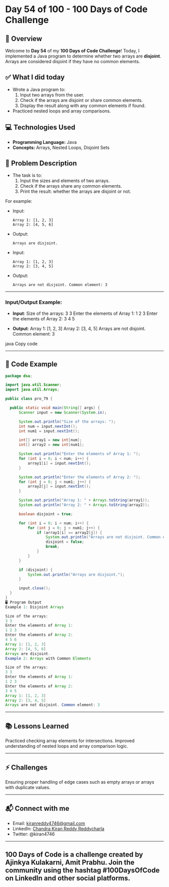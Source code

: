 # Day 54 of 100 - 100 Days of Code Challenge

## 📝 Overview
Welcome to **Day 54** of my **100 Days of Code Challenge**! Today, I implemented a Java program to determine whether two arrays are **disjoint**. Arrays are considered disjoint if they have no common elements.

## ✅ What I did today
- Wrote a Java program to:
  1. Input two arrays from the user.
  2. Check if the arrays are disjoint or share common elements.
  3. Display the result along with any common elements if found.
- Practiced nested loops and array comparisons.

## 💻 Technologies Used
- **Programming Language:** Java
- **Concepts:** Arrays, Nested Loops, Disjoint Sets

## 📖 Problem Description
- The task is to:
  1. Input the sizes and elements of two arrays.
  2. Check if the arrays share any common elements.
  3. Print the result: whether the arrays are disjoint or not.

For example:
  - Input:
    ```
    Array 1: [1, 2, 3]
    Array 2: [4, 5, 6]
    ```
  - Output:
    ```
    Arrays are disjoint.
    ```

  - Input:
    ```
    Array 1: [1, 2, 3]
    Array 2: [3, 4, 5]
    ```
  - Output:
    ```
    Arrays are not disjoint. Common element: 3
    ```

---

### Input/Output Example:

- **Input**:
Size of the arrays: 3 3 Enter the elements of Array 1: 1 2 3 Enter the elements of Array 2: 3 4 5


- **Output**:
Array 1: [1, 2, 3] Array 2: [3, 4, 5] Arrays are not disjoint. Common element: 3

java
Copy code

---

## 📝 Code Example

```java
package dsa;

import java.util.Scanner;
import java.util.Arrays;

public class pro_79 {

  public static void main(String[] args) {
      Scanner input = new Scanner(System.in);

      System.out.println("Size of the arrays: ");
      int num = input.nextInt();
      int num1 = input.nextInt();

      int[] array1 = new int[num];
      int[] array2 = new int[num1];

      System.out.println("Enter the elements of Array 1: ");
      for (int i = 0; i < num; i++) {
          array1[i] = input.nextInt();
      }

      System.out.println("Enter the elements of Array 2: ");
      for (int j = 0; j < num1; j++) {
          array2[j] = input.nextInt();
      }

      System.out.println("Array 1: " + Arrays.toString(array1));
      System.out.println("Array 2: " + Arrays.toString(array2));

      boolean disjoint = true;

      for (int i = 0; i < num; i++) {
          for (int j = 0; j < num1; j++) {
              if (array1[i] == array2[j]) {
                  System.out.println("Arrays are not disjoint. Common element: " + array1[i]);
                  disjoint = false;
                  break;
              }
          }
      }

      if (disjoint) {
          System.out.println("Arrays are disjoint.");
      }

      input.close();
  }
}
🖥️ Program Output
Example 1: Disjoint Arrays

Size of the arrays: 
3 3
Enter the elements of Array 1: 
1 2 3
Enter the elements of Array 2: 
4 5 6
Array 1: [1, 2, 3]
Array 2: [4, 5, 6]
Arrays are disjoint.
Example 2: Arrays with Common Elements

Size of the arrays: 
3 3
Enter the elements of Array 1: 
1 2 3
Enter the elements of Array 2: 
3 4 5
Array 1: [1, 2, 3]
Array 2: [3, 4, 5]
Arrays are not disjoint. Common element: 3
```
---
## 📚 Lessons Learned
Practiced checking array elements for intersections.
Improved understanding of nested loops and array comparison logic.

---
## ⚡ Challenges
Ensuring proper handling of edge cases such as empty arrays or arrays with duplicate values.

---
## 📬 Connect with me
- Email: kiranreddy4746@gmail.com
- LinkedIn: [Chandra Kiran Reddy Reddycharla](https://www.linkedin.com/in/chandra-kiran-reddy-reddycharla-a9a746230/)
- Twitter: @kiran4746

---
## 100 Days of Code is a challenge created by Ajinkya Kulakarni, Amit Prabhu. Join the community using the hashtag #100DaysOfCode on LinkedIn and other social platforms.
